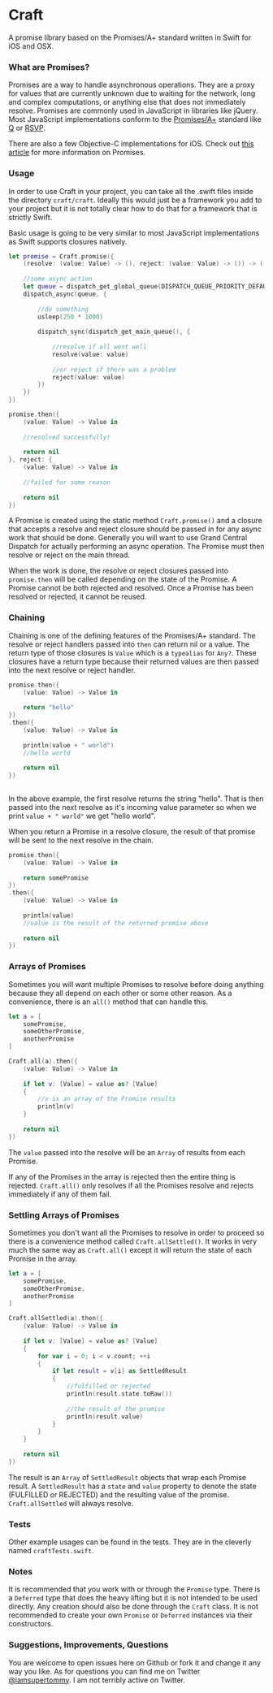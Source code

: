 Craft
=====

A promise library based on the Promises/A+ standard written in Swift for iOS and OSX.

### What are Promises?

Promises are a way to handle asynchronous operations. They are a proxy for values that are currently unknown due to waiting for the network, long and complex computations, or anything else that does not immediately resolve. Promises are commonly used in JavaScript in libraries like jQuery. Most JavaScript implementations conform to the [Promises/A+](http://promises-aplus.github.io/promises-spec/) standard like [Q](https://github.com/kriskowal/q) or [RSVP](https://github.com/tildeio/rsvp.js/).

There are also a few Objective-C implementations for iOS. Check out [this article](http://www.html5rocks.com/en/tutorials/es6/promises/) for more information on Promises.

### Usage

In order to use Craft in your project, you can take all the .swift files inside the directory `craft/craft`. Ideally this would just be a framework you add to your project but it is not totally clear how to do that for a framework that is strictly Swift.

Basic usage is going to be very similar to most JavaScript implementations as Swift supports closures natively.

```swift
let promise = Craft.promise({
    (resolve: (value: Value) -> (), reject: (value: Value) -> ()) -> () in
    
    //some async action
    let queue = dispatch_get_global_queue(DISPATCH_QUEUE_PRIORITY_DEFAULT, 0)
    dispatch_async(queue, {
    
        //do something
        usleep(250 * 1000)
        
        dispatch_sync(dispatch_get_main_queue(), {
            
            //resolve if all went well
            resolve(value: value)
            
            //or reject if there was a problem
            reject(value: value)
        })
    })
})

promise.then({
    (value: Value) -> Value in
    
    //resolved successfully!
    
    return nil
}, reject: {
    (value: Value) -> Value in
    
    //failed for some reason
    
    return nil
})
```

A Promise is created using the static method `Craft.promise()` and a closure that accepts a resolve and reject closure should be passed in for any async work that should be done. Generally you will want to use Grand Central Dispatch for actually performing an async operation. The Promise must then resolve or reject on the main thread.

When the work is done, the resolve or reject closures passed into `promise.then` will be called depending on the state of the Promise. A Promise cannot be both rejected and resolved. Once a Promise has been resolved or rejected, it cannot be reused.

### Chaining

Chaining is one of the defining features of the Promises/A+ standard. The resolve or reject handlers passed into `then` can return nil or a value. The return type of those closures is `Value` which is a `typealias` for `Any?`. These closures have a return type because their returned values are then passed into the next resolve or reject handler.

```swift
promise.then({
    (value: Value) -> Value in
    
    return "hello"
})
.then({
    (value: Value) -> Value in
    
    println(value + " world")
    //hello world
    
    return nil
})
 
```

In the above example, the first resolve returns the string "hello". That is then passed into the next resolve as it's incoming value parameter so when we print `value + " world"` we get "hello world".

When you return a Promise in a resolve closure, the result of that promise will be sent to the next resolve in the chain.

```swift
promise.then({
    (value: Value) -> Value in
    
    return somePromise
})
.then({
    (value: Value) -> Value in
    
    println(value)
    //value is the result of the returned promise above
    
    return nil
})
```

### Arrays of Promises

Sometimes you will want multiple Promises to resolve before doing anything because they all depend on each other or some other reason. As a convenience, there is an `all()` method that can handle this.

```swift
let a = [
    somePromise,
    someOtherPromise,
    anotherPromise
]

Craft.all(a).then({
    (value: Value) -> Value in
    
    if let v: [Value] = value as? [Value]
    {
        //v is an array of the Promise results
        println(v)
    }
    
    return nil
})
```

The `value` passed into the resolve will be an `Array` of results from each Promise.

If any of the Promises in the array is rejected then the entire thing is rejected. `Craft.all()` only resolves if all the Promises resolve and rejects immediately if any of them fail.

### Settling Arrays of Promises

Sometimes you don't want all the Promises to resolve in order to proceed so there is a convenience method called `Craft.allSettled()`. It works in very much the same way as `Craft.all()` except it will return the state of each Promise in the array.

```swift
let a = [
    somePromise,
    someOtherPromise,
    anotherPromise
]

Craft.allSettled(a).then({
    (value: Value) -> Value in
    
    if let v: [Value] = value as? [Value]
    {
        for var i = 0; i < v.count; ++i
        {
            if let result = v[i] as SettledResult
            {
                //fulfilled or rejected
                println(result.state.toRaw())
            
                //the result of the promise
                println(result.value)
            }
        }
    }
    
    return nil
})
```

The result is an `Array` of `SettledResult` objects that wrap each Promise result. A `SettledResult` has a `state` and `value` property to denote the state (FULFILLED or REJECTED) and the resulting value of the promise. `Craft.allSettled` will always resolve.

### Tests

Other example usages can be found in the tests. They are in the cleverly named `craftTests.swift`.

### Notes

It is recommended that you work with or through the `Promise` type. There is a `Deferred` type that does the heavy lifting but it is not intended to be used directly. Any creation should also be done through the `Craft` class. It is not recommended to create your own `Promise` or `Deferred` instances via their constructors.

### Suggestions, Improvements, Questions

You are welcome to open issues here on Github or fork it and change it any way you like. As for questions you can find me on Twitter [@iamsupertommy](https://twitter.com/iamsupertommy). I am not terribly active on Twitter.
